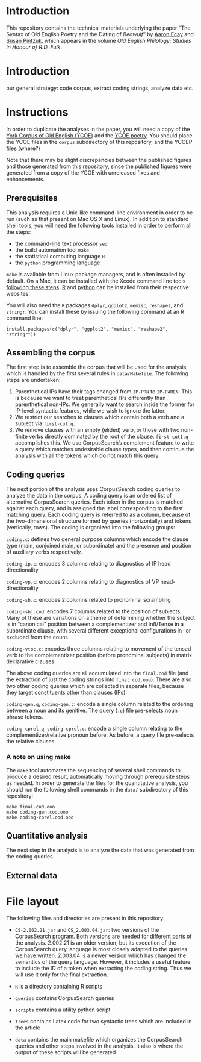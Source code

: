 # Introduction

This repository contains the technical materials underlying the paper
“The Syntax of Old English Poetry and the Dating of *Beowulf*” by
[Aaron Ecay][aaron] and [Susan Pintzuk][susan], which appears in the
volume *Old English Philology: Studies in Honour of R.D. Fulk*.

[aaron]: http://aaronecay.com/
[susan]: https://www.york.ac.uk/language/people/academic-research/susan-pintzuk/

# Introduction

our general strategy: code corpus, extract coding strings, analyze data etc.

# Instructions

In order to duplicate the analyses in the paper, you will need a copy of
the [York Corpus of Old English (YCOE)][ycoe] and the
[YCOE poetry][ycoep].  You should place the YCOE files in the `corpus`
subdirectory of this repository, and the YCOEP files (where?)
<!-- TODO -->

<!-- TODO: distribute the corpus with the repository? -->


[ycoe]: http://www-users.york.ac.uk/~lang22/YcoeHome1.htm
[ycoep]: http://www-users.york.ac.uk/~lang18/pcorpus.html

Note that there may be slight discrepancies between the published
figures and those generated from this repository, since the published
figures were generated from a copy of the YCOE with unreleased fixes and
enhancements.

## Prerequisites

This analysis requires a Unix-like command-line environment in order to
be run (such as that present on Mac OS X and Linux).  In addition to
standard shell tools, you will need the following tools installed in
order to perform all the steps:

- the command-line text processor `sed`
- the build automation tool `make`
- the statistical computing language `R`
- the `python` programming language

`make` is available from Linux package managers, and is often installed
by default.  On a Mac, it can be installed with the Xcode command line
tools [following these steps](xcode-cli).  [R][r] and [python][python]
can be installed from their respective websites.

[xcode-cli]: https://railsapps.github.io/xcode-command-line-tools.html
[r]: https://www.r-project.org/
[python]: https://www.r-project.org/

You will also need the `R` packages `dplyr`, `ggplot2`, `memisc`,
`reshape2`, and `stringr`.  You can install these by issuing the
following command at an R command line:

    install.packages(c("dplyr", "ggplot2", "memisc", "reshape2", "stringr"))

## Assembling the corpus

The first step is to assemble the corpus that will be used for the
analysis, which is handled by the first several rules in
`data/Makefile`.  The following steps are undertaken:

1. Parenthetical IPs have their tags changed from `IP-PRN` to
   `IP-PAREN`.  This is because we want to treat parenthetical IPs
   differently than parenthetical non-IPs.  We generally want to search
   inside the former for IP-level syntactic features, while we wish to
   ignore the latter.
2. We restrict our searches to clauses which contain both a verb and a
   subject via `first-cut.q`.
3. We remove clauses with an empty (elided) verb, or those with two
   non-finite verbs directly dominated by the root of the clause.
   `first-cut1.q` accomplishes this.  We use CorpusSearch’s complement
   feature to write a query which matches undesirable clause types, and
   then continue the analysis with all the tokens which do not match
   this query.

## Coding queries

The next portion of the analysis uses CorpusSearch coding queries to
analyze the data in the corpus.  A coding query is an ordered list of
alternative CorpusSearch queries.  Each token in the corpus is matched
against each query, and is assigned the label corresponding to the first
matching query.  Each coding query is referred to as a column, because
of the two-dimensional structure formed by queries (horizontally) and
tokens (vertically, rows).  The coding is organized into the following
groups:

`coding.c`: defines two general purpose columns which encode the clause
type (main, conjoined main, or subordinate) and the presence and
position of auxiliary verbs respectively.

`coding-ip.c`: encodes 3 columns relating to diagnostics of IP head
directionality

`coding-vp.c`: encodes 2 columns relating to diagnostics of VP
head-directionality

`coding-sb.c`: encodes 2 columns related to pronominal scrambling

`coding-sbj.cod`: encodes 7 columns related to the position of
subjects.  Many of these are variations on a theme of determining
whether the subject is in “canonical” position between a complementizer
and Infl/Tense in a subordinate clause, with several different
exceptional configurations in- or excluded from the count.

`coding-vtoc.c`: encodes three columns relating to movement of the
tensed verb to the complementizer position (before pronominal subjects)
in matrix declarative clauses

The above coding queries are all accumulated into the `final.cod` file
(and the extraction of just the coding strings into `final.cod.ooo`).
There are also two other coding queries which are collected in separate
files, because they target constituents other than clauses (IPs):

`coding-gen.q`, `coding-gen.c`: encode a single column related to the
ordering between a noun and its genitive.  The query (`.q`) file
pre-selects noun phrase tokens.

`coding-cprel.q`, `coding-cprel.c`: encode a single column relating to
the complementizer/relative pronoun before.  As before, a query file
pre-selects the relative clauses.

### A note on using make

The `make` tool automates the sequencing of several shell commands to
produce a desired result, automatically moving through prerequisite
steps as needed.  In order to generate the files for the quantitative
analysis, you should run the following shell commands in the `data/`
subdirectory of this repository:

    make final.cod.ooo
    make coding-gen.cod.ooo
    make coding-cprel.cod.ooo

## Quantitative analysis

The next step in the analysis is to analyze the data that was generated
from the coding queries.

## External data


# File layout

[cs]: http://corpussearch.sourceforge.net/

The following files and directories are present in this repository:

- `CS-2.002.21.jar` and `CS_2.003.04.jar`: two versions of the
  [CorpusSearch][cs] program.  Both versions are needed for different
  parts of the analysis.  2.002.21 is an older version, but its
  execution of the CorpusSearch query language is most closely adapted
  to the queries we have written.  2.003.04 is a newer version which has
  changed the semantics of the query language.  However, it includes a
  useful feature to include the ID of a token when extracting the coding
  string.  Thus we will use it only for the final extraction.

- `R` is a directory containing R scripts

- `queries` contains CorpusSearch queries

- `scripts` contains a utility python script

- `trees` contains Latex code for two syntactic trees which are included
  in the article

- `data` contains the main makefile which organizes the CorpusSearch
  queries and other steps involved in the analysis.  It also is where
  the output of these scripts will be generated
